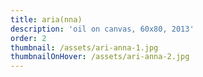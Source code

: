 ```yaml
---
title: aria(nna)
description: 'oil on canvas, 60x80, 2013'
order: 2
thumbnail: /assets/ari-anna-1.jpg
thumbnailOnHover: /assets/ari-anna-2.jpg
---
```


